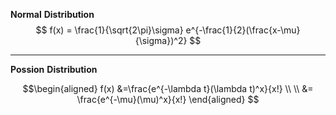 
**Normal** **Distribution**
$$
f(x) = \frac{1}{\sqrt{2\pi}\sigma}
        e^{-\frac{1}{2}(\frac{x-\mu}{\sigma})^2}
$$

---
**Possion** **Distribution**

$$\begin{aligned}
f(x) &=\frac{e^{-\lambda t}(\lambda t)^x}{x!} \\
\\
&= \frac{e^{-\mu}(\mu)^x}{x!}
\end{aligned}
$$
